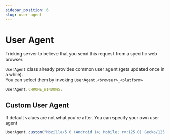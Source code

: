 ```yaml
---
sidebar_position: 6
slug: user-agent
---
```


# User Agent

Tricking server to believe that you send this request from a specific web browser.

`UserAgent` class already provides common user agent (gets updated once in a while).\
You can select them by invoking `UserAgent.<browser>_<platform>`

```javascript
UserAgent.CHROME_WINDOWS;
```

## Custom User Agent

If default values are not what you're after. 
You can specify your own user agent

```javascript
UserAgent.custom("Mozilla/5.0 (Android 14; Mobile; rv:125.0) Gecko/125.0 Firefox/125.0");
```